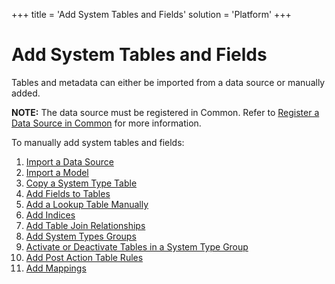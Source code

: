 +++
title = 'Add System Tables and Fields'
solution = 'Platform'
+++

# Add System Tables and Fields

Tables and metadata can either be imported from a data source or
manually added.

<span style="font-weight: bold;">NOTE:</span> The data source must be
registered in Common. Refer to [Register a Data Source in
Common](Register_a_Data_Source_in_Common.htm) for more information.

To manually add system tables and fields:

1.  [Import a Data Source](Import_a_Data_Source.htm)
2.  [Import a Model](Import%20a%20Model.htm)
3.  [Copy a System Type Table](Copy_a_System_Type_Table1.htm)
4.  [Add Fields to Tables](Add_Fields_to_Tables.htm)
5.  [Add a Lookup Table
    Manually](Add_a%20Lookup%20Table%20Manually..htm)
6.  [Add Indices](Add_Indices.htm)
7.  [Add Table Join Relationships](Add_Table_Join_Relationships.htm)
8.  [Add System Types Groups](Add_System_Types_Groups.htm)
9.  [Activate or Deactivate Tables in a System Type
    Group](Activate_Deactivate_Tbls_System_Type_Group.htm)
10. [Add Post Action Table Rules](Add_Post_Action_Table_Rules.htm)
11. [Add Mappings](Add_Mappings.htm)
